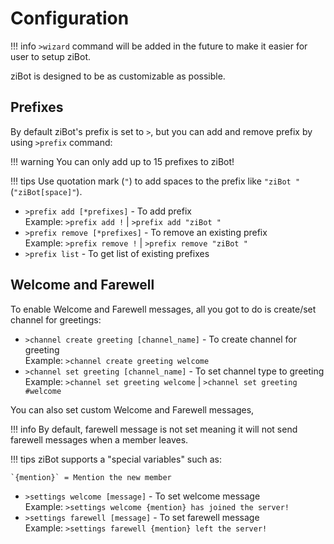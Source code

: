 # Configuration

!!! info
    `>wizard` command will be added in the future to make it easier for user to setup ziBot.

ziBot is designed to be as customizable as possible.

## Prefixes

By default ziBot's prefix is set to `>`, but you can add and remove prefix by using `>prefix` command:

!!! warning
    You can only add up to 15 prefixes to ziBot!

!!! tips
    Use quotation mark (`"`) to add spaces to the prefix like `"ziBot "` (`"ziBot[space]"`).

* `>prefix add [*prefixes]` - To add prefix <br/>
    Example: `>prefix add !` | `>prefix add "ziBot "`
* `>prefix remove [*prefixes]` - To remove an existing prefix <br/>
    Example: `>prefix remove !` | `>prefix remove "ziBot "`
* `>prefix list` - To get list of existing prefixes

## Welcome and Farewell

To enable Welcome and Farewell messages, all you got to do is create/set channel for greetings:

* `>channel create greeting [channel_name]` - To create channel for greeting <br/>
    Example: `>channel create greeting welcome`
* `>channel set greeting [channel_name]` - To set channel type to greeting <br/>
    Example: `>channel set greeting welcome` | `>channel set greeting #welcome`

You can also set custom Welcome and Farewell messages,

!!! info
    By default, farewell message is not set meaning it will not send farewell messages when a member leaves.

!!! tips
    ziBot supports a "special variables" such as:

    `{mention}` = Mention the new member

* `>settings welcome [message]` - To set welcome message <br/>
    Example: `>settings welcome {mention} has joined the server!`
* `>settings farewell [message]` - To set farewell message <br/>
    Example: `>settings farewell {mention} left the server!`

